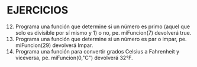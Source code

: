 # EJERCICIOS

12. Programa una función que determine si un número es primo (aquel que solo es divisible por sí mismo y 1) o no, pe. miFuncion(7) devolverá true.
13. Programa una función que determine si un número es par o impar, pe. miFuncion(29) devolverá Impar.
14. Programa una función para convertir grados Celsius a Fahrenheit y viceversa, pe. miFuncion(0,"C") devolverá 32°F.